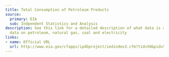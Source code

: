 ```yaml
---
title: Total Consumption of Petroleum Products
source:
  primary: EIA
  sub: Indpendent Statistics and Analysis
description: See this link for a detailed description of what data is available. Includes
  data on petroleum, natural gas, coal and electricity
links:
- name: Official URL
  url: http://www.eia.gov/cfapps/ipdbproject/iedindex3.cfm?tid=50&pid=54&aid=2&cid=&syid=1973&eyid=2014&freq=M&unit=TBPD
---
```

